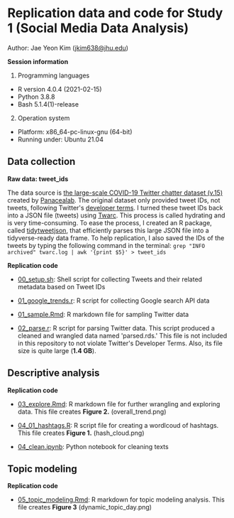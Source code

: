 
# Replication data and code for Study 1 (Social Media Data Analysis)

Author: Jae Yeon Kim (jkim638@jhu.edu)

**Session information**

1. Programming languages

* R version 4.0.4 (2021-02-15)
* Python 3.8.8
* Bash 5.1.4(1)-release

2. Operation system

* Platform: x86_64-pc-linux-gnu (64-bit)
* Running under: Ubuntu 21.04

## Data collection 

**Raw data: tweet_ids**

The data source is [the large-scale COVID-19 Twitter chatter dataset (v.15)](https://zenodo.org/record/3902855#.XvZFBXVKhEZ) created by [Panacealab](http://www.panacealab.org/). The original dataset only provided tweet IDs, not tweets, following Twitter's [developer terms](https://developer.twitter.com/en/developer-terms/more-on-restricted-use-cases). I turned these tweet IDs back into a JSON file (tweets) using [Twarc](https://github.com/DocNow/twarc). This process is called hydrating and is very time-consuming. To ease the process, I created an R package, called [tidytweetjson](https://github.com/jaeyk/tidytweetjson), that efficiently parses this large JSON file into a tidyverse-ready data frame. To help replication, I also saved the IDs of the tweets by typing the following command in the terminal: `grep "INFO archived" twarc.log | awk '{print $5}' > tweet_ids`

**Replication code**

* [00_setup.sh](https://github.com/jaeyk/covid19antiasian/blob/master/code/00_setup.sh): Shell script for collecting Tweets and their related metadata based on Tweet IDs

* [01_google_trends.r](https://github.com/jaeyk/covid19antiasian/blob/master/code/01_google_trends.R): R script for collecting Google search API data

* [01_sample.Rmd](https://github.com/jaeyk/covid19antiasian/blob/master/code/01_sample.Rmd): R markdown file for sampling Twitter data

* [02_parse.r](https://github.com/jaeyk/covid19antiasian/blob/master/code/02_parse.r): R script for parsing Twitter data. This script produced a cleaned and wrangled data named 'parsed.rds.' This file is not included in this repository to not violate Twitter's Developer Terms. Also, its file size is quite large (**1.4 GB**).

## Descriptive analysis

**Replication code**

* [03_explore.Rmd](https://github.com/jaeyk/covid19antiasian/blob/master/code/03_explore.Rmd): R markdown file for further wrangling and exploring data. This file creates **Figure 2.** (overall_trend.png)

* [04_01_hashtags.R](https://github.com/jaeyk/covid19antiasian/blob/master/code/04_01_hashtags.R): R script file for creating a wordlcoud of hashtags. This file creates **Figure 1.** (hash_cloud.png)

* [04_clean.ipynb](https://github.com/jaeyk/covid19antiasian/blob/master/code/04_clean.ipynb): Python notebook for cleaning texts

## Topic modeling

**Replication code**

* [05_topic_modeling.Rmd](https://github.com/jaeyk/covid19antiasian/blob/master/code/05_topic_modeling.Rmd): R markdown for topic modeling analysis. This file creates **Figure 3** (dynamic_topic_day.png)
